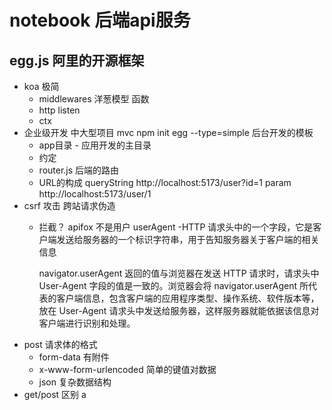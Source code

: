 # notebook 后端api服务
## egg.js 阿里的开源框架

- koa 极简
  - middlewares 洋葱模型 函数
  - http listen 
  - ctx
- 企业级开发 中大型项目 
  mvc
  npm init egg --type=simple
  后台开发的模板
  - app目录 - 应用开发的主目录
  - 约定
   - router.js 后端的路由
  - URL的构成
  queryString
  http://localhost:5173/user?id=1
  param
  http://localhost:5173/user/1
- csrf 攻击  跨站请求伪造
  - 拦截？
    apifox 不是用户
    userAgent -HTTP 请求头中的一个字段，它是客户端发送给服务器的一个标识字符串，用于告知服务器关于客户端的相关信息

    navigator.userAgent 返回的值与浏览器在发送 HTTP 请求时，请求头中 User-Agent 字段的值是一致的。浏览器会将 navigator.userAgent 所代表的客户端信息，包含客户端的应用程序类型、操作系统、软件版本等，放在 User-Agent 请求头中发送给服务器，这样服务器就能依据该信息对客户端进行识别和处理。
- post 请求体的格式
  - form-data 有附件
  - x-www-form-urlencoded 简单的键值对数据
  - json 复杂数据结构
- get/post 区别
 a